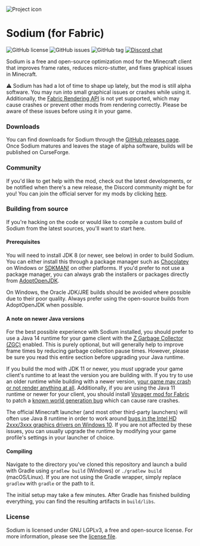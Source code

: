 ![Project icon](https://git-assets.jellysquid.me/hotlink-ok/sodium/icon-rounded-128px.png)

# Sodium (for Fabric)
![GitHub license](https://img.shields.io/github/license/jellysquid3/sodium-fabric.svg)
![GitHub issues](https://img.shields.io/github/issues/jellysquid3/sodium-fabric.svg)
![GitHub tag](https://img.shields.io/github/tag/jellysquid3/sodium-fabric.svg)
[![Discord chat](https://img.shields.io/badge/chat%20on-discord-7289DA)](https://jellysquid.me/discord)

Sodium is a free and open-source optimization mod for the Minecraft client that improves frame rates, reduces
micro-stutter, and fixes graphical issues in Minecraft. 

:warning: Sodium has had a lot of time to shape up lately, but the mod is still alpha software. You may run into small
graphical issues or crashes while using it. Additionally, the
[Fabric Rendering API](https://fabricmc.net/wiki/documentation:rendering) is not yet supported, which may cause crashes
or prevent other mods from rendering correctly. Please be aware of these issues before using it in your game.

### Downloads

You can find downloads for Sodium through the
[GitHub releases page](https://github.com/jellysquid3/sodium-fabric/releases). Once Sodium matures and leaves the stage
of alpha software, builds will be published on CurseForge. 

### Community

If you'd like to get help with the mod, check out the latest developments, or be notified when there's a new release,
the Discord community might be for you! You can join the official server for my mods by clicking
[here](https://jellysquid.me).

### Building from source

If you're hacking on the code or would like to compile a custom build of Sodium from the latest sources, you'll want
to start here.

#### Prerequisites

You will need to install JDK 8 (or newer, see below) in order to build Sodium. You can either install this through
a package manager such as [Chocolatey](https://chocolatey.org/) on Windows or [SDKMAN!](https://sdkman.io/) on other
platforms. If you'd prefer to not use a package manager, you can always grab the installers or packages directly from
[AdoptOpenJDK](https://adoptopenjdk.net/).

On Windows, the Oracle JDK/JRE builds should be avoided where possible due to their poor quality. Always prefer using
the open-source builds from AdoptOpenJDK when possible.

#### A note on newer Java versions

For the best possible experience with Sodium installed, you should prefer to use a Java 14 runtime for your game client
with the [Z Garbage Collector (ZGC)](https://wiki.openjdk.java.net/display/zgc/Main) enabled. This is purely optional,
but will generally help to improve frame times by reducing garbage collection pause times. However, please be sure
you read this entire section before upgrading your Java runtime.

If you build the mod with JDK 11 or newer, you *must* upgrade your game client's runtime to at least the version you are
building with. If you try to use an older runtime while building with a newer version,
[your game may crash or not render anything at all](https://github.com/jellysquid3/sodium-fabric/issues/16).
Additionally, if you are using the Java 11 runtime or newer for your client, you should install
[Voyager mod for Fabric](https://github.com/modmuss50/Voyager) to patch a
[known world generation bug](https://bugs.mojang.com/browse/MC-149777) which can cause rare crashes.

The official Minecraft launcher (and most other third-party launchers) will often use Java 8 runtime in order to work
around [bugs in the Intel HD 2xxx/3xxx graphics drivers on Windows 10](https://github.com/LWJGL/lwjgl/issues/119). If
you are not affected by these issues, you can usually upgrade the runtime by modifying your game profile's settings in
your launcher of choice.

#### Compiling

Navigate to the directory you've cloned this repository and launch a build with Gradle using `gradlew build` (Windows)
or `./gradlew build` (macOS/Linux). If you are not using the Gradle wrapper, simply replace `gradlew` with `gradle`
or the path to it.

The initial setup may take a few minutes. After Gradle has finished building everything, you can find the resulting
artifacts in `build/libs`.

### License

Sodium is licensed under GNU LGPLv3, a free and open-source license. For more information, please see the
[license file](https://github.com/jellysquid3/sodium-fabric/blob/1.16.x/dev/LICENSE.txt).
